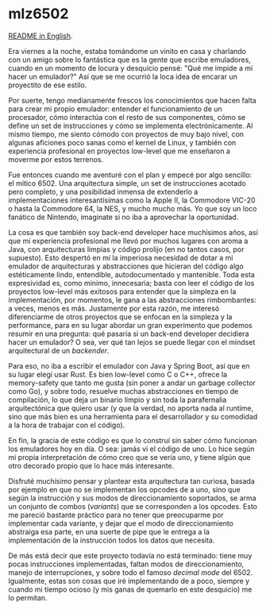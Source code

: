 # mlz6502

[README in English](README.en.md).

Era viernes a la noche, estaba tomándome un vinito en casa y charlando con un amigo sobre lo fantástica que es la gente que escribe emuladores, cuando en un momento de locura y desquicio pensé: "Qué me impide a mí hacer un emulador?" Así que se me ocurrió la loca idea de encarar un proyectito de ese estilo.

Por suerte, tengo medianamente frescos los conocimientos que hacen falta para crear mi propio emulador: entender el funcionamiento de un procesador, cómo interactúa con el resto de sus componentes, cómo se define un set de instrucciones y cómo se implementa electrónicamente. Al mismo tiempo, me siento cómodo con proyectos de muy bajo nivel, con algunas aficiones poco sanas como el kernel de Linux, y también con experiencia profesional en proyectos low-level que me enseñaron a moverme por estos terrenos.

Fue entonces cuando me aventuré con el plan y empecé por algo sencillo: el mítico 6502. Una arquitectura simple, un set de instrucciones acotado pero completo, y una posibilidad inmensa de extenderlo a implementaciones interesantísimas como la Apple II, la Commodore VIC-20 o hasta la Commodore 64, la NES, y mucho mucho más. Yo que soy un loco fanático de Nintendo, imaginate si no iba a aprovechar la oportunidad.

La cosa es que también soy back-end developer hace muchísimos años, así que mi experiencia profesional me llevó por muchos lugares con aroma a Java, con arquitecturas limpias y código prolijo (en no tantos casos, por supuesto). Esto despertó en mí la imperiosa necesidad de dotar a mi emulador de arquitecturas y abstracciones que hicieran del código algo estéticamente lindo, entendible, autodocumentado y mantenible. Toda esta expresividad es, como mínimo, innecesaria; basta con leer el código de los proyectos low-level más exitosos para entender que la simpleza en la implementación, por momentos, le gana a las abstracciones rimbombantes: a veces, menos es más. Justamente por esta razón, me interesó diferenciarme de otros proyectos que se enfocan en la simpleza y la performance, para en su lugar abordar un gran experimento que podemos resumir en una pregunta: qué pasaría si un back-end developer decidiera hacer un emulador? O sea, ver qué tan lejos se puede llegar con el mindset arquitectural de un _backender_.

Para eso, no iba a escribir el emulador con Java y Spring Boot, así que en su lugar elegí usar Rust. Es bien low-level como C o C++, ofrece la memory-safety que tanto me gusta (sin poner a andar un garbage collector como Go), y sobre todo, resuelve muchas abstracciones en tiempo de compilación, lo que deja un binario limpio y sin toda la parafernalia arquitectónica que quiero usar (y que la verdad, no aporta nada al runtime, sino que más bien es una herramienta para el desarrollador y su comodidad a la hora de trabajar con el código).

En fin, la gracia de este código es que lo construí sin saber cómo funcionan los emuladores hoy en día. O sea: jamás vi el código de uno. Lo hice según mi propia interpretación de cómo creo que se vería uno, y tiene algún que otro decorado propio que lo hace más interesante.

Disfruté muchísimo pensar y plantear esta arquitectura tan curiosa, basada por ejemplo en que no se implementan los opcodes de a uno, sino que según la instrucción y sus modos de direccionamiento soportados, se arma un conjunto de combos (_variants_) que se corresponden a los opcodes. Esto me pareció bastante práctico para no tener que preocuparme por implementar cada variante, y dejar que el modo de direccionamiento abstraiga esa parte, en una suerte de pipe que le entrega a la implementación de la instrucción todos los datos que necesita.

De más está decir que este proyecto todavía no está terminado: tiene muy pocas instrucciones implementadas, faltan modos de direccionamiento, manejo de interrupciones, y sobre todo el famoso _decimal mode_ del 6502. Igualmente, estas son cosas que iré implementando de a poco, siempre y cuando mi tiempo ocioso (y mis ganas de quemarlo en este desquicio) me lo permitan.
